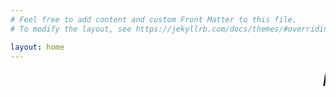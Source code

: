 ```yaml
---
# Feel free to add content and custom Front Matter to this file.
# To modify the layout, see https://jekyllrb.com/docs/themes/#overriding-theme-defaults

layout: home
---
```

<html>

<head>

<link rel="stylesheet" href="/assets/main.css"><link type="application/atom+xml" rel="alternate" href="/feed.xml" title="David's Blogs - CIT 480" /></head>



<marquee style="color:black;font-size: 20pt" behavior="scroll" direction="left"><i>Hi! Welcome to my blog site!</I></marquee>
</html>
